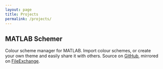```yaml
---
layout: page
title: Projects
permalink: /projects/
---
```


## MATLAB Schemer

Colour scheme manager for MATLAB. Import colour schemes, or create your own theme and easily share it with others. Source on [GitHub](https://github.com/scottclowe/matlab-schemer), mirrored on [FileExchange](http://mathworks.com/matlabcentral/fileexchange/53862-matlab-schemer).
